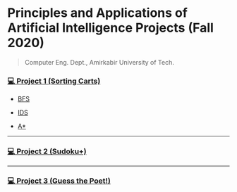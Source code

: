 # Principles and Applications of Artificial Intelligence Projects (Fall 2020)

> Computer Eng. Dept., Amirkabir University of Tech.



### [💻 Project 1 (Sorting Carts)](https://github.com/amir78729/AI-projects/tree/master/1)

- [BFS](https://github.com/amir78729/AI-projects/blob/master/1/BFS.py)
  
- [IDS](https://github.com/amir78729/AI-projects/blob/master/1/IDS.py)
  
- [A*](https://github.com/amir78729/AI-projects/blob/master/1/A_star.py)

---

### [💻 Project 2 (Sudoku+)](https://github.com/amir78729/AI-projects/tree/master/2)

---

### [💻 Project 3 (Guess the Poet!)](https://github.com/amir78729/AI-projects/tree/master/3)
